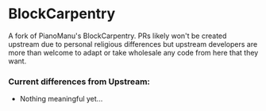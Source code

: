 # BlockCarpentry
A fork of PianoManu's BlockCarpentry. PRs likely won't be created upstream due to personal religious differences but 
upstream developers are more than welcome to adapt or take wholesale any code from here that they want.

### Current differences from Upstream:
* Nothing meaningful yet...
